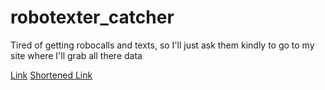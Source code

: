 # robotexter_catcher
Tired of getting robocalls and texts, so I'll just ask them kindly to go to my site where I'll grab all there data

[Link](https://evanvin.github.io/robo_catcher/)
[Shortened Link](https://shorturl.at/amtwN)